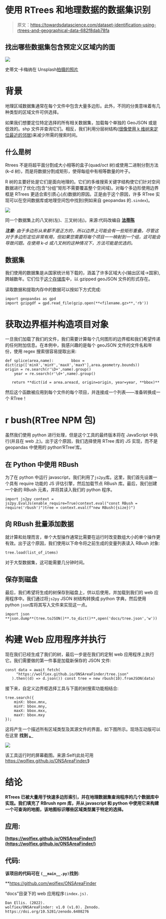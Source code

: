 # 使用 RTrees 和地理数据的数据集识别

> 原文：<https://towardsdatascience.com/dataset-identification-using-rtrees-and-geographical-data-682f8dab78fa>

## 找出哪些数据集包含预定义区域内的面

![](img/07d6529340409199dbe128f037296df0.png)

史蒂文·卡梅纳在 Unsplash[拍摄的照片](https://unsplash.com?utm_source=medium&utm_medium=referral)

# 背景

地理区域数据集通常在每个文件中包含大量多边形。此外，不同的分类意味着有几种类型的区域文件可供选择。

如果我们想要定位特定选择的所有相关数据集，加载每个单独的 GeoJSON 或是低效的。shp 文件并查询它们。相反，我们利用分层树结构([很像使用 k 维树来定位最近的邻居](https://daniel-ellis.medium.com/extracting-similar-data-using-k-d-trees-to-efficiently-locate-nearest-neighbors-332a014f2fb))来减少所需的搜索时间。

## 什么是树

Rtrees 不是将超平面分割成大小相等的盒子(quad/oct 树)或使用二进制分割方法(k-d 树)，而是将数据分割成矩形，使得每组中有相等数量的叶子。

R 树的主要好处是它们是面向地理的。它们的多维搜索关键字结构使它们针对空间数据进行了优化(包含“分组”矩形不需要覆盖整个空间域)。对每个多边形使用边界框是 RTrees 更适合索引质心(点)数据的原因。正是由于这个原因，许多 RTree 实现可以在空间数据库或地理空间包中找到(例如来自 geopandas 的`.sindex`)。

![](img/81bc7cdc4a97b5d6f8ccae3f36dce14e.png)

同一个数据集上的八叉树(左)、三叉树(右)。来源:代码改编自 [**法蒂陈**](https://observablehq.com/@stardisblue)

***注意:*** *由于多边形从来都不是正方的，所以边界上可能会有一些矩形重叠。尽管这对于多边形定位非常有用，但如果您需要将每个项目一一映射到一个组，这可能会导致问题。在使用 k-d 或八叉树的这种情况下，方法可能是优选的。*

## 数据集

我们使用的数据集是从国家统计局下载的，涵盖了许多区域大小(输出区域→国家),跨越数年。它们位于[这个存储库](https://github.com/wolfiex/ONSAreaFinder/tree/main/data)中，以 gzipped geoJSON 文件的形式存在。

读取数据和提取内存中的数据可以按如下方式完成:

```
import geopandas as gpd
import gzipgdf = gpd.read_file(gzip.open(**<filename.gz>**,'rb'))
```

# 获取边界框并构造项目对象

一旦我们加载了我们的文件，我们需要计算每个几何图形的边界框和我们希望传递的任何附加信息。在本例中，我感兴趣的是每个 geoJSON 文件的文件名和年份，使用 regex 搜索很容易提取出来:

```
def splice(area,name):        bbox = dict(zip(['minX','minY','maxX','maxY'],area.geometry.bounds))        origin = re.search(r'\D+',name).group()    
    year = re.search(r'\d+',name).group()     

   return **dict(id = area.areacd, origin=origin, year=year, **bbox)**
```

然后这个函数被应用到每个文件的每个项目，并连接成一个列表——准备转换成一个 RTree！

# r bush(RTree NPM 包)

虽然我们使用 python 进行处理，但是这个工具的最终版本将在 JavaScript 中执行(并且在 web 上)。出于这个原因，我们选择使用 RTree 库的 JS 实现，而不是 geopandas 中使用的 python‘RTree’库。

## 在 Python 中使用 RBush

为了在 python 中运行 javascript，我们利用了`js2py`库。这里，我们首先设置一个具有 require 功能的 JS 评估引擎，然后加载节点 RBush 库。最后，我们创建一个新的 RBush 元素，并将其读入我们的 python 程序。

```
import js2py context = js2py.EvalJs(enable_require=True)context.eval("const RBush = require('rbush')")tree = context.eval(f"new RBush({size})")
```

## 向 RBush 批量添加数据

就计算和处理而言，单个大型操作通常比需要在运行时改变数组大小的单个操作更有效。出于这个原因，我们使用以下命令将之前生成的变量列表读入 RBush 对象:

```
tree.load(list_of_items)
```

对于大型数据集，这可能需要几分钟时间。

## 保存到磁盘

最后，我们希望将生成的树保存到磁盘上，供以后使用，并加载到我们的 web 应用程序中。我们通过将`js2py` JSON 树结构转换成 python 字典，然后使用 python `json`库将其写入文件来实现这一点。

```
import json 
**json.dump**(tree.toJSON()**.to_dict()**,open('docs/tree.json','w'))
```

# 构建 Web 应用程序并执行

现在我们已经生成了我们的树，最后一步是在我们的定制 web 应用程序上执行它。我们需要做的第一件事是加载新保存的 JSON 文件:

```
const data = await fetch(            
     "https://wolfiex.github.io/ONSAreaFinder/tree.json"          
   ).then((d) => d.json()) const tree = new rbush(10).fromJSON(data)
```

接下来，自定义边界框选择工具与下面的树搜索功能相结合:

```
tree.search({
    minX: bbox.mnx,
    minY: bbox.mny,
    maxX: bbox.mxx,
    maxY: bbox.mxy
});
```

这将产生一个描述所有区域类型及其源文件的界面，如下图所示。现场互动版可以在这里 **找到 [**。**](https://wolfiex.github.io/ONSAreaFinder/)**

![](img/b383198388dce3e8438622d9bfdf81bb.png)

该工具运行时的屏幕截图。来源:Self(此处可用<https://wolfiex.github.io/ONSAreaFinder/>****)****

# **结论**

**RTrees 已被大量用于快速多边形索引，并在地理数据集查询程序的几个数据库中实现。我们填充了 RBrush npm 库，并从 javascript 和 python 中使用它来构建一个可查询的地图，该地图标识哪些区域类型属于特定的选择。**

## **应用:**

**[https://wolfiex.github.io/ONSAreaFinder/](https://wolfiex.github.io/ONSAreaFinder/)**

## **代码:**

**该项目的代码可在 `(__main__.py)`找到:**

**<https://github.com/wolfiex/ONSAreaFinder>  

“docs”目录下的 web 应用程序`(index.js).`

```
Dan Ellis. (2022). 
wolfiex/ONSAreaFinder: v1.0 (v1.0). Zenodo. https://doi.org/10.5281/zenodo.6408276
```